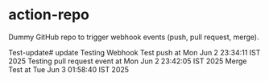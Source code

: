# action-repo
Dummy GitHub repo to trigger webhook events (push, pull request, merge).

Test-update# update
Testing Webhook
Test push at Mon Jun  2 23:34:11 IST 2025
Testing pull request event at Mon Jun  2 23:42:05 IST 2025
Merge Test at Tue Jun  3 01:58:40 IST 2025

